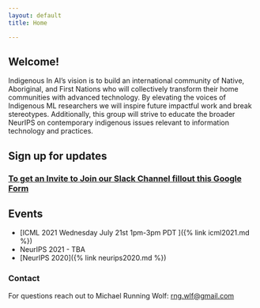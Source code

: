 ```yaml
---
layout: default
title: Home

---
```


## Welcome!

Indigenous In AI’s vision is to build an international community of Native, Aboriginal, and First Nations who will collectively transform their home communities with advanced technology. By elevating the voices of Indigenous ML researchers we will inspire future impactful work and break stereotypes. Additionally, this group will strive to educate the broader NeurIPS on contemporary indigenous issues relevant to information technology and practices.

## Sign up for updates

### [To get an Invite to Join our Slack Channel fillout this Google Form](https://forms.gle/2zPEAz47csA1xNHN6)

## Events

* [ICML 2021 Wednesday July 21st 1pm-3pm PDT ]({% link icml2021.md %}) 
* NeurIPS 2021 - TBA
* [NeurIPS 2020]({% link neurips2020.md %})


### Contact

For questions reach out to Michael Running Wolf: rng.wlf@gmail.com
